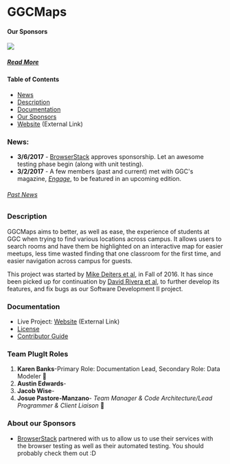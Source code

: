# GGCMaps
#### Our Sponsors
<a href="http://www.BrowserStack.com/"><img src="https://github.com/ggcmaps/ggcmaps.github.io/blob/master/images/tinylogoBrowserStack.png" atl="BrowserStack"></a>

##### [Read More](https://github.com/ggcmaps/ggcmaps.github.io#about-our-sponsors)

#### Table of Contents
* [News](https://github.com/ggcmaps/ggcmaps.github.io#news)
* [Description](https://github.com/ggcmaps/ggcmaps.github.io#description)
* [Documentation](https://github.com/ggcmaps/ggcmaps.github.io#documentation)
* [Our Sponsors](https://github.com/ggcmaps/ggcmaps.github.io#about-our-sponsors)
* [Website](https://ggcmaps.github.io/) (External Link)

### News:
* **3/6/2017** - [BrowserStack](http://browserstack.com/) approves sponsorship. Let an awesome testing phase begin (along with unit testing).
* **3/2/2017** - A few members (past and current) met with GGC's magazine, [*Engage*](http://www.ggc.edu/about-ggc/news/publications/), to be featured in an upcoming edition.

###### [Past News](https://github.com/ggcmaps/ggcmaps.github.io/blob/master/news.md)

### Description
GGCMaps aims to better, as well as ease, the experience of students at GGC when trying to find various locations across campus. It allows users to search rooms and have them be highlighted on an interactive map for easier meetups, less time wasted finding that one classroom for the first time, and easier navigation across campus for guests.

This project was started by [Mike Deiters et al](https://github.com/ggcmaps/ggcmaps.github.io#fall-16---created-by), in Fall of 2016. It has since been picked up for continuation by [David Rivera et al](https://github.com/ggcmaps/ggcmaps.github.io#spring-17), to further develop its features, and fix bugs as our Software Development II project.

### Documentation
* Live Project: [Website](http://ggcmaps.com/) (External Link)
* [License](https://github.com/ggcmaps/ggcmaps.github.io/blob/master/License.md)
* [Contributor Guide](https://github.com/ggcmaps/ggcmaps.github.io/blob/master/Contributing.md)

### Team PlugIt Roles
1. **Karen Banks**-Primary Role: Documentation Lead, Secondary Role: Data Modeler 👸
2. **Austin Edwards**-
3. **Jacob Wise**-
4. **Josue Pastore-Manzano**- *Team Manager & Code Architecture/Lead Programmer & Client Liaison* :100:


### About our Sponsors
* [BrowserStack](http://browserstack.com/) partnered with us to allow us to use their services with the browser testing as well as their automated testing. You should probably check them out :D
